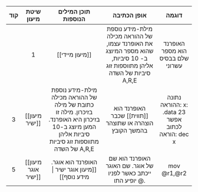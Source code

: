 
|קוד|שיטת מיעון|תוכן המילים הנוספות|אופן הכתיבה|דוגמה|
|:-----:|:-----:|:-----:|:-----:|:-----:|
	|1|[[מיעון מיידי]]| מילת-מידע נוספת של ההוראה מכילה את האופרנד עצמו, שהוא מספר המיוצג ב- 10 סיביות, אליהן מתווספות זוג סיביות של השדה A,R,E | האופרנד הוא מספר שלם בבסיס עשרוני | mov -103, @r2 |
| 3 | [[מיעון ישיר]]| מילת-מידע נוספת של ההוראה מכילה כתובת של מילה בזיכרון. מילה זו בזיכרון היא האופרנד. המען מיוצג ב-10 סיביות אליהן מתווספות זוג סיביות של השדה A,R,E | האופרנד הוא [[תווית]] שכבר הוצהרה או שתוצהר בהמשך הקובץ | נתונה ההוראה: x: .data 23 <br>אפשר לכתוב הוראה: dec x |
|5| [[מיעון אוגר ישיר]] | האופרנד הוא אוגר. [[מיעון אוגר ישיר \| מידע נוסף]] | האופרנד הוא שם של אוגר. שם האוגר ייכתב כאשר לפניו יופיע התו @. | mov @r1,@r2 |